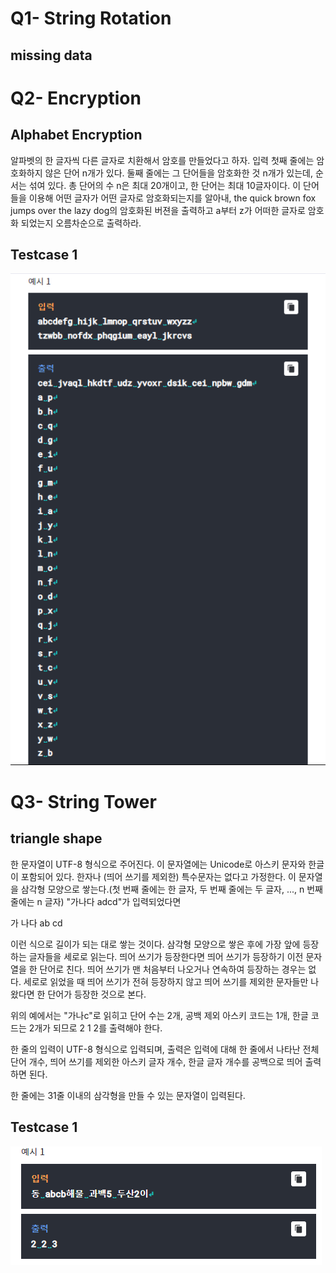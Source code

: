 # Q1- String Rotation
## missing data

# Q2- Encryption
## Alphabet Encryption

알파벳의 한 글자씩 다른 글자로 치환해서 암호를 만들었다고
하자. 입력 첫째 줄에는 암호화하지 않은 단어 n개가 있다. 둘째
줄에는 그 단어들을 암호화한 것 n개가 있는데, 순서는 섞여 있다.
총 단어의 수 n은 최대 20개이고, 한 단어는 최대 10글자이다.
이 단어들을 이용해 어떤 글자가 어떤 글자로 암호화되는지를
알아내, the quick brown fox jumps over the lazy dog의 
암호화된 버젼을 출력하고 a부터 z가 어떠한 글자로 암호화
되었는지 오름차순으로 출력하라.

Testcase 1 <br>
-----------
![testcase_2](./img/testcase_2.png)


# Q3- String Tower
## triangle shape

한 문자열이 UTF-8 형식으로 주어진다. 이 문자열에는 Unicode로 
아스키 문자와 한글이 포함되어 있다. 한자나 (띄어 쓰기를
제외한) 특수문자는 없다고 가정한다.
이 문자열을 삼각형 모양으로 쌓는다.(첫 번째 줄에는 한 글자, 두
번째 줄에는 두 글자, ..., n 번째 줄에는 n 글자)
"가나다 adcd"가 입력되었다면

가
나다
 ab
cd

이런 식으로 길이가 되는 대로 쌓는 것이다.
삼각형 모양으로 쌓은 후에 가장 앞에 등장하는 글자들을 세로로
읽는다. 띄어 쓰기가 등장한다면 띄어 쓰기가 등장하기 이전
문자열을 한 단어로 친다. 띄어 쓰기가 맨 처음부터 나오거나 
연속하여 등장하는 경우는 없다.
세로로 읽었을 때 띄어 쓰기가 전혀 등장하지 않고 띄어 쓰기를
제외한 문자들만 나왔다면 한 단어가 등장한 것으로 본다.

위의 예에서는 "가나c"로 읽히고 단어 수는 2개, 공백 제외
아스키 코드는 1개, 한글 코드는 2개가 되므로 2 1 2를 출력해야
한다.

한 줄의  입력이 UTF-8 형식으로 입력되며, 출력은 입력에 대해 한 
줄에서 나타난 전체 단어 개수, 띄어 쓰기를 제외한 아스키 글자
개수, 한글 글자 개수를 공백으로 띄어 출력하면 된다.

한 줄에는 31줄 이내의 삼각형을 만들 수 있는 문자열이 입력된다.


Testcase 1 <br>
-----------
![testcase_3](./img/testcase_3.png)


